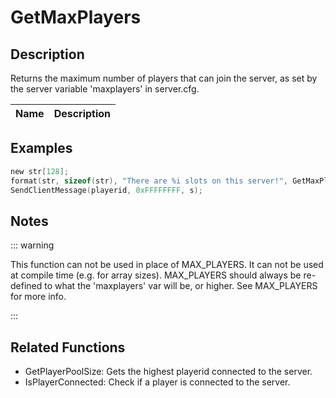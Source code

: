 # GetMaxPlayers

## Description

Returns the maximum number of players that can join the server, as set by the server variable 'maxplayers' in server.cfg.

| Name | Description |
| ---- | ----------- |


## Examples

```c
new str[128];
format(str, sizeof(str), "There are %i slots on this server!", GetMaxPlayers());
SendClientMessage(playerid, 0xFFFFFFFF, s);
```

## Notes

::: warning

This function can not be used in place of MAX_PLAYERS. It can not be used at compile time (e.g. for array sizes). MAX_PLAYERS should always be re-defined to what the 'maxplayers' var will be, or higher. See MAX_PLAYERS for more info.

:::

## Related Functions

- GetPlayerPoolSize: Gets the highest playerid connected to the server.
- IsPlayerConnected: Check if a player is connected to the server.
